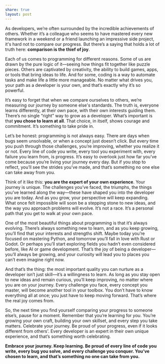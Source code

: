 ```yaml
---
share: true
layout: post
---
```


As developers, we’re often surrounded by the incredible achievements of others. Whether it’s a colleague who seems to have mastered every new framework in a weekend or a friend launching an impressive side project, it's hard not to compare our progress. But there’s a saying that holds a lot of truth here: **comparison is the thief of joy**.

Each of us comes to programming for different reasons. Some of us are drawn by the pure logic of it—seeing how things fit together like puzzle pieces. Others are captivated by creativity, the ability to build games, apps, or tools that bring ideas to life. And for some, coding is a way to automate tasks and make life a little more manageable. No matter what drives you, your path as a developer is your own, and that’s exactly why it’s so powerful.

It’s easy to forget that when we compare ourselves to others, we’re measuring our journey by someone else's standards. The truth is, everyone learns differently, at their own pace, with their own interests guiding them. There’s no single “right” way to grow as a developer. What’s important is that **you chose to learn at all**. That choice, in itself, shows courage and commitment. It’s something to take pride in.

Let’s be honest: programming is not always easy. There are days when bugs seem unsolvable, or when a concept just doesn’t click. But every time you push through those challenges, you’re improving, whether you realize it or not. Every line of code you write, every tool you experiment with, every failure you learn from, is progress. It’s easy to overlook just how far you’ve come because you’re living your journey every day. But if you stop to reflect, you’ll see the strides you’ve made, and that’s something no one else can take away from you.

Think of it like this: **you are the expert of your own experience**. Your journey is unique. The challenges you’ve faced, the triumphs, the things you’ve learned along the way—these have shaped you into the developer you are today. And as you grow, your perspective will keep expanding. What once felt impossible will soon be a stepping stone to new ideas, and the way you approach problems will evolve. It’s not a race. It’s a personal path that you get to walk at your own pace.

One of the most beautiful things about programming is that it’s always evolving. There’s always something new to learn, and as you keep growing, you’ll find that your interests and strengths shift. Maybe today you’re focused on mastering Python, and tomorrow you’ll fall in love with Rust or Godot. Or perhaps you’ll start exploring fields you hadn’t even considered before, like AI or game development. That’s the joy of being a developer—you’ll always be growing, and your curiosity will lead you to places you can’t even imagine right now.

And that’s the thing: the most important quality you can nurture as a developer isn’t just skill—it’s a willingness to learn. As long as you stay open to new ideas and remain curious, you’ll keep improving, no matter where you are on your journey. Every challenge you face, every concept you master, will become another tool in your toolbox. You don’t have to know everything all at once; you just have to keep moving forward. That’s where the real joy comes from.

So, the next time you find yourself comparing your progress to someone else’s, pause for a moment. Remember that you’re learning for *you*. You’re growing your own craft, building your own skillset, and every step you take matters. Celebrate your journey. Be proud of your progress, even if it looks different from others'. Every developer is an expert in their own unique experience, and that’s something worth celebrating.

**Embrace your journey. Keep learning. Be proud of every line of code you write, every bug you solve, and every challenge you conquer. You’ve chosen to learn, and that’s something no one can take from you.**
